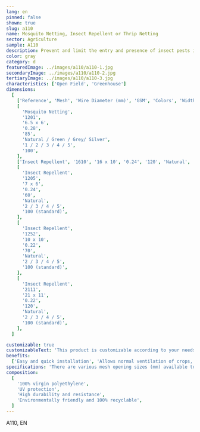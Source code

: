 ```yaml
---
lang: en
pinned: false
shown: true
slug: a110
name: Mosquito Netting, Insect Repellent or Thrip Netting
sector: Agriculture
sample: A110
description: Prevent and limit the entry and presence of insect pests in agricultural crops, while also preventing the escape of other beneficial insects that ensure pollination.
color: gray
category: d
featuredImage: ../images/a110/a110-1.jpg
secondaryImage: ../images/a110/a110-2.jpg
tertiaryImage: ../images/a110/a110-3.jpg
characteristics: ['Open Field', 'Greenhouse']
dimensions:
  [
    ['Reference', 'Mesh', 'Wire Diameter (mm)', 'GSM', 'Colors', 'Width (m)', 'Length (m)'],
    [
      'Mosquito Netting',
      '1201',
      '6.5 x 6',
      '0.28',
      '85',
      'Natural / Green / Grey/ Silver',
      '1 / 2 / 3 / 4 / 5',
      '100',
    ],
    ['Insect Repellent', '1610', '16 x 10', '0.24', '120', 'Natural', '1 / 2 / 3 / 4 / 5', '100'],
    [
      'Insect Repellent',
      '1205',
      '7 x 6',
      '0.24',
      '60',
      'Natural',
      '2 / 3 / 4 / 5',
      '100 (standard)',
    ],
    [
      'Insect Repellent',
      '1252',
      '10 x 10',
      '0.22',
      '70',
      'Natural',
      '2 / 3 / 4 / 5',
      '100 (standard)',
    ],
    [
      'Insect Repellent',
      '2111',
      '21 x 11',
      '0.22',
      '120',
      'Natural',
      '2 / 3 / 4 / 5',
      '100 (standard)',
    ],
  ]

customizable: true
customizableText: 'This product is customizable according to your needs. Contact us for more information.'
benefits:
  ['Easy and quick installation', 'Allows normal ventilation of crops, passage, and/or shading']
specifications: 'There are various mesh opening sizes (mm) available to protect against insect pests of different dimensions: smaller mesh sizes protect against smaller insects and vice versa.'
composition:
  [
    '100% virgin polyethylene',
    'UV protection',
    'High durability and resistance',
    'Environmentally friendly and 100% recyclable',
  ]
---
```


A110, EN
